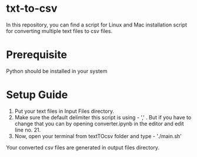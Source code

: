 # txt-to-csv

In this repository, you can find a script for Linux and Mac installation script for converting multiple text files to csv files.

# Prerequisite

Python should be installed in your system

# Setup Guide

1. Put your text files in Input Files directory. 
2. Make sure the default delimiter this script is using - ',' . But if you have to change that you can by opening converter.ipynb in the editor and edit line no. 21.
3. Now, open your terminal from textTOcsv folder and type - './main.sh'

Your converted csv files are generated in output files directory.


